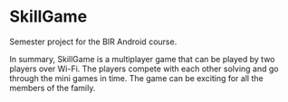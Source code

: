 SkillGame
=========

Semester project for the BIR Android course.

In summary, SkillGame is a multiplayer game that can be played by two players over Wi-Fi. 
The players compete with each other solving and go through the mini games in time.
The game can be exciting for all the members of the family.
